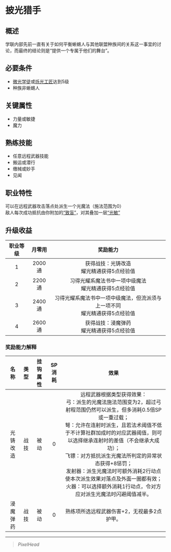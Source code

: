 # 披光猎手

## 概述

学联内部先前一直有关于如何平衡蜥蜴人与其他联盟种族间的关系这一事宜的讨论，而最终的结论则是“提供一个专属于他们的舞台”。

## 必要条件

* <a href="../lightapprentice" target="_blank">微光学徒</a>或<a href="../lightartisan" target="_blank">烁光工匠</a>达到5级
* 种族非蜥蜴人

## 关键属性

* 力量或敏捷
* 魔力

## 熟练技能

* 任意远程武器技能
* 搬运或潜行
* 缴械或妙手
* 见闻

## 职业特性

可以在远程武器攻击落点处派生一个光魔法（施法范围为0）<br>敌人每次成功抵抗由你附加的<a href="xp-wiki/docs/rules/data/status/normal/#致盲" target="_blank">“致盲”</a>，对其叠加一层<a href="xp-wiki/docs/rules/data/status/mark/#光敏" target="_blank">“光敏”</a>

## 升级收益

职业等级|月零用|奖励能力
:--:|:--:|:--:
1|2000通|获得战技：光铸改造<br>耀光精通获得5点经验值
2|2200通|习得光耀系魔法书中一项中级魔法<br>耀光精通获得5点经验值
3|2400通|习得光耀系魔法书中一项中级魔法，但流派须与上一项不同<br>耀光精通获得5点经验值
4|2600通|获得战技：浸魔弹药<br>耀光精通获得5点经验值

### 奖励能力解释

名称|类型|挂钩属性|SP消耗|效果
:--:|:--:|:--:|:--:|:--:
光铸改造|战技|被动|0|远程武器根据类型获得效果：<br>弓：派生的光魔法施法范围变为2，超过弓射程范围仍然可以派生，但多消耗0.5倍SP或一重过载；<br>弩：允许在连射时派生，且若法术阈值不低于不计算社群加成时的对应武器阈值，则可以选择继承连射时的差值（不会继承大成功）；<br>飞镖：对方抵抗派生光魔法所判定的异常状态获得+8惩罚；<br>发射器：派生光魔法时可额外消耗2行动点使本次派生效果对落点及外面一圈都有效；<br>火器：可以选择额外消耗1行动点，令对方应对派生光魔法时闪避阈值减半。
浸魔弹药|战技|被动|0|熟练项所选远程武器伤害+2，无视最多2点护甲。

---

> *PixelHead*